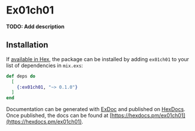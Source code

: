 # Ex01ch01

**TODO: Add description**

## Installation

If [available in Hex](https://hex.pm/docs/publish), the package can be installed
by adding `ex01ch01` to your list of dependencies in `mix.exs`:

```elixir
def deps do
  [
    {:ex01ch01, "~> 0.1.0"}
  ]
end
```

Documentation can be generated with [ExDoc](https://github.com/elixir-lang/ex_doc)
and published on [HexDocs](https://hexdocs.pm). Once published, the docs can
be found at [https://hexdocs.pm/ex01ch01](https://hexdocs.pm/ex01ch01).

